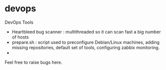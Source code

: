 devops
======

DevOps Tools

* Heartbleed bug scanner : multithreaded so it can scan fast a big number of hosts
* prepare.sh : script used to preconfigure Debian/Linux machines, adding missing repositories, default set of tools, configuring zabbix monitoring.
* 

Feel free to raise bugs here.
